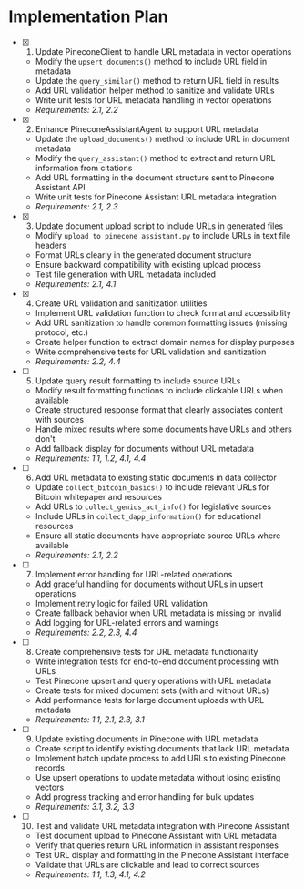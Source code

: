 # Implementation Plan

- [x] 1. Update PineconeClient to handle URL metadata in vector operations
  - Modify the `upsert_documents()` method to include URL field in metadata
  - Update the `query_similar()` method to return URL field in results
  - Add URL validation helper method to sanitize and validate URLs
  - Write unit tests for URL metadata handling in vector operations
  - _Requirements: 2.1, 2.2_

- [x] 2. Enhance PineconeAssistantAgent to support URL metadata
  - Update the `upload_documents()` method to include URL in document metadata
  - Modify the `query_assistant()` method to extract and return URL information from citations
  - Add URL formatting in the document structure sent to Pinecone Assistant API
  - Write unit tests for Pinecone Assistant URL metadata integration
  - _Requirements: 2.1, 2.3_

- [x] 3. Update document upload script to include URLs in generated files
  - Modify `upload_to_pinecone_assistant.py` to include URLs in text file headers
  - Format URLs clearly in the generated document structure
  - Ensure backward compatibility with existing upload process
  - Test file generation with URL metadata included
  - _Requirements: 2.1, 4.1_

- [x] 4. Create URL validation and sanitization utilities
  - Implement URL validation function to check format and accessibility
  - Add URL sanitization to handle common formatting issues (missing protocol, etc.)
  - Create helper function to extract domain names for display purposes
  - Write comprehensive tests for URL validation and sanitization
  - _Requirements: 2.2, 4.4_

- [ ] 5. Update query result formatting to include source URLs
  - Modify result formatting functions to include clickable URLs when available
  - Create structured response format that clearly associates content with sources
  - Handle mixed results where some documents have URLs and others don't
  - Add fallback display for documents without URL metadata
  - _Requirements: 1.1, 1.2, 4.1, 4.4_

- [ ] 6. Add URL metadata to existing static documents in data collector
  - Update `collect_bitcoin_basics()` to include relevant URLs for Bitcoin whitepaper and resources
  - Add URLs to `collect_genius_act_info()` for legislative sources
  - Include URLs in `collect_dapp_information()` for educational resources
  - Ensure all static documents have appropriate source URLs where available
  - _Requirements: 2.1, 2.2_

- [ ] 7. Implement error handling for URL-related operations
  - Add graceful handling for documents without URLs in upsert operations
  - Implement retry logic for failed URL validation
  - Create fallback behavior when URL metadata is missing or invalid
  - Add logging for URL-related errors and warnings
  - _Requirements: 2.2, 2.3, 4.4_

- [ ] 8. Create comprehensive tests for URL metadata functionality
  - Write integration tests for end-to-end document processing with URLs
  - Test Pinecone upsert and query operations with URL metadata
  - Create tests for mixed document sets (with and without URLs)
  - Add performance tests for large document uploads with URL metadata
  - _Requirements: 1.1, 2.1, 2.3, 3.1_

- [ ] 9. Update existing documents in Pinecone with URL metadata
  - Create script to identify existing documents that lack URL metadata
  - Implement batch update process to add URLs to existing Pinecone records
  - Use upsert operations to update metadata without losing existing vectors
  - Add progress tracking and error handling for bulk updates
  - _Requirements: 3.1, 3.2, 3.3_

- [ ] 10. Test and validate URL metadata integration with Pinecone Assistant
  - Test document upload to Pinecone Assistant with URL metadata
  - Verify that queries return URL information in assistant responses
  - Test URL display and formatting in the Pinecone Assistant interface
  - Validate that URLs are clickable and lead to correct sources
  - _Requirements: 1.1, 1.3, 4.1, 4.2_